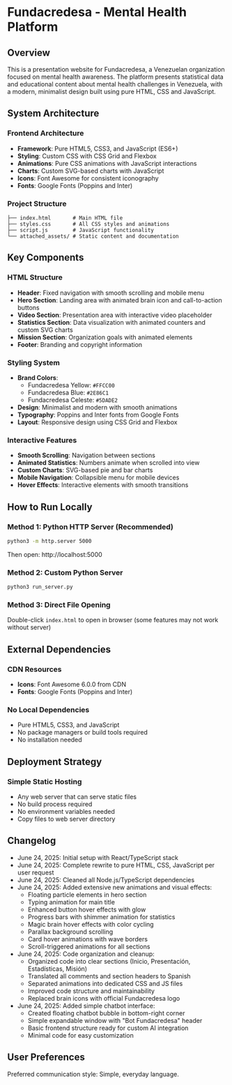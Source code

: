 # Fundacredesa - Mental Health Platform

## Overview

This is a presentation website for Fundacredesa, a Venezuelan organization focused on mental health awareness. The platform presents statistical data and educational content about mental health challenges in Venezuela, with a modern, minimalist design built using pure HTML, CSS and JavaScript.

## System Architecture

### Frontend Architecture
- **Framework**: Pure HTML5, CSS3, and JavaScript (ES6+)
- **Styling**: Custom CSS with CSS Grid and Flexbox
- **Animations**: Pure CSS animations with JavaScript interactions
- **Charts**: Custom SVG-based charts with JavaScript
- **Icons**: Font Awesome for consistent iconography
- **Fonts**: Google Fonts (Poppins and Inter)

### Project Structure
```
├── index.html       # Main HTML file
├── styles.css       # All CSS styles and animations
├── script.js        # JavaScript functionality
└── attached_assets/ # Static content and documentation
```

## Key Components

### HTML Structure
- **Header**: Fixed navigation with smooth scrolling and mobile menu
- **Hero Section**: Landing area with animated brain icon and call-to-action buttons
- **Video Section**: Presentation area with interactive video placeholder
- **Statistics Section**: Data visualization with animated counters and custom SVG charts
- **Mission Section**: Organization goals with animated elements
- **Footer**: Branding and copyright information

### Styling System
- **Brand Colors**: 
  - Fundacredesa Yellow: `#FFCC00`
  - Fundacredesa Blue: `#2E86C1`
  - Fundacredesa Celeste: `#5DADE2`
- **Design**: Minimalist and modern with smooth animations
- **Typography**: Poppins and Inter fonts from Google Fonts
- **Layout**: Responsive design using CSS Grid and Flexbox

### Interactive Features
- **Smooth Scrolling**: Navigation between sections
- **Animated Statistics**: Numbers animate when scrolled into view
- **Custom Charts**: SVG-based pie and bar charts
- **Mobile Navigation**: Collapsible menu for mobile devices
- **Hover Effects**: Interactive elements with smooth transitions

## How to Run Locally

### Method 1: Python HTTP Server (Recommended)
```bash
python3 -m http.server 5000
```
Then open: http://localhost:5000

### Method 2: Custom Python Server
```bash
python3 run_server.py
```

### Method 3: Direct File Opening
Double-click `index.html` to open in browser (some features may not work without server)

## External Dependencies

### CDN Resources
- **Icons**: Font Awesome 6.0.0 from CDN
- **Fonts**: Google Fonts (Poppins and Inter)

### No Local Dependencies
- Pure HTML5, CSS3, and JavaScript
- No package managers or build tools required
- No installation needed

## Deployment Strategy

### Simple Static Hosting
- Any web server that can serve static files
- No build process required
- No environment variables needed
- Copy files to web server directory

## Changelog

- June 24, 2025: Initial setup with React/TypeScript stack
- June 24, 2025: Complete rewrite to pure HTML, CSS, JavaScript per user request
- June 24, 2025: Cleaned all Node.js/TypeScript dependencies
- June 24, 2025: Added extensive new animations and visual effects:
  * Floating particle elements in hero section
  * Typing animation for main title
  * Enhanced button hover effects with glow
  * Progress bars with shimmer animation for statistics
  * Magic brain hover effects with color cycling
  * Parallax background scrolling
  * Card hover animations with wave borders
  * Scroll-triggered animations for all sections
- June 24, 2025: Code organization and cleanup:
  * Organized code into clear sections (Inicio, Presentación, Estadísticas, Misión)
  * Translated all comments and section headers to Spanish
  * Separated animations into dedicated CSS and JS files
  * Improved code structure and maintainability
  * Replaced brain icons with official Fundacredesa logo
- June 24, 2025: Added simple chatbot interface:
  * Created floating chatbot bubble in bottom-right corner
  * Simple expandable window with "Bot Fundacredesa" header
  * Basic frontend structure ready for custom AI integration
  * Minimal code for easy customization

## User Preferences

Preferred communication style: Simple, everyday language.